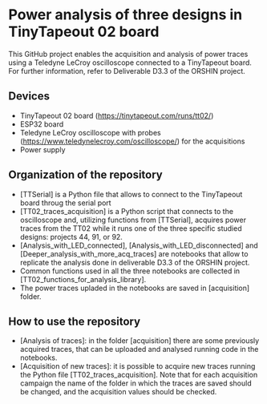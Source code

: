 # Power analysis of three designs in TinyTapeout 02 board

This GitHub project enables the acquisition and analysis of power traces using a Teledyne LeCroy oscilloscope connected to a TinyTapeout board. For further information, refer to Deliverable D3.3 of the ORSHIN project.

## Devices

- TinyTapeout 02 board (https://tinytapeout.com/runs/tt02/)
- ESP32 board
- Teledyne LeCroy oscilloscope with probes (https://www.teledynelecroy.com/oscilloscope/) for the acquisitions
- Power supply

## Organization of the repository

- [TTSerial] is a Python file that allows to connect to the TinyTapeout board throug the serial port
- [TT02_traces_acquisition] is a Python script that connects to the oscilloscope and, utilizing functions from [TTSerial], acquires power traces from the TT02 while it runs one of the three specific studied designs: projects 44, 91, or 92.
- [Analysis_with_LED_connected], [Analysis_with_LED_disconnected] and [Deeper_analysis_with_more_acq_traces] are notebooks that allow to replicate the analysis done in deliverable D3.3 of the ORSHIN project.
- Common functions used in all the three notebooks are collected in [TT02_functions_for_analysis_library].
- The power traces upladed in the notebooks are saved in [acquisition] folder.

## How to use the repository

- [Analysis of traces]: in the folder [acquisition] there are some previously acquired traces, that can be uploaded and analysed running code in the notebooks.
- [Acquisition of new traces]: it is possible to acquire new traces running the Python file [TT02_traces_acquisition]. Note that for each acquisition campaign the name of the folder in which the traces are saved should be changed, and the acquisition values should be checked.